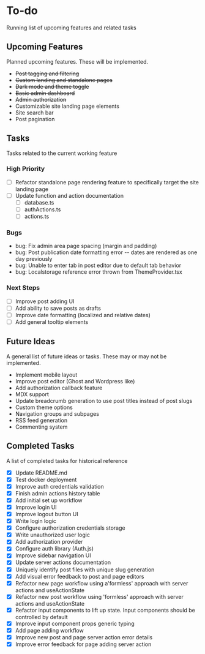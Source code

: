 # To-do

Running list of upcoming features and related tasks

## Upcoming Features

Planned upcoming features. These will be implemented.

- ~~Post tagging and filtering~~
- ~~Custom landing and standalone pages~~
- ~~Dark mode and theme toggle~~
- ~~Basic admin dashboard~~
- ~~Admin authorization~~
- Customizable site landing page elements
- Site search bar
- Post pagination

## Tasks

Tasks related to the current working feature

### High Priority

- [ ] Refactor standalone page rendering feature to specifically target the site landing page
- [ ] Update function and action documentation
  - [ ] database.ts
  - [ ] authActions.ts
  - [ ] actions.ts

### Bugs

- bug: Fix admin area page spacing (margin and padding)
- bug: Post publication date formatting error -- dates are rendered as one day previously
- bug: Unable to enter tab in post editor due to default tab behavior
- bug: Localstorage reference error thrown from ThemeProvider.tsx

### Next Steps

- [ ] Improve post adding UI
- [ ] Add ability to save posts as drafts
- [ ] Improve date formatting (localized and relative dates)
- [ ] Add general tooltip elements

## Future Ideas

A general list of future ideas or tasks. These may or may not be implemented.

- Implement mobile layout
- Improve post editor (Ghost and Wordpress like)
- Add authorization callback feature
- MDX support
- Update breadcrumb generation to use post titles instead of post slugs
- Custom theme options
- Navigation groups and subpages
- RSS feed generation
- Commenting system

## Completed Tasks

A list of completed tasks for historical reference

- [x] Update README.md
- [x] Test docker deployment
- [x] Improve auth credentials validation
- [x] Finish admin actions history table
- [x] Add initial set up workflow
- [x] Improve login UI
- [x] Improve logout button UI
- [x] Write login logic
- [x] Configure authorization credentials storage
- [x] Write unauthorized user logic
- [x] Add authorization provider
- [x] Configure auth library (Auth.js)
- [x] Improve sidebar navigation UI
- [x] Update server actions documentation
- [x] Uniquely identify post files with unique slug generation
- [x] Add visual error feedback to post and page editors
- [x] Refactor new page workflow using a'formless' approach with server actions and useActionState
- [x] Refactor new post workflow using 'formless' approach with server actions and useActionState
- [x] Refactor input components to lift up state. Input components should be controlled by default
- [x] Improve input component props generic typing
- [x] Add page adding workflow
- [x] Improve new post and page server action error details
- [x] Improve error feedback for page adding server action
